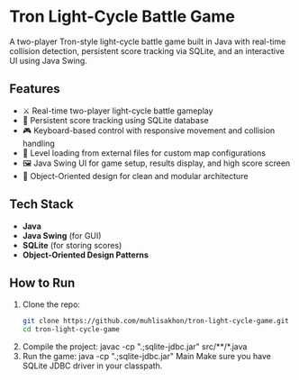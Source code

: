 # Tron Light-Cycle Battle Game

A two-player Tron-style light-cycle battle game built in Java with real-time collision detection, persistent score tracking via SQLite, and an interactive UI using Java Swing.

## Features

- ⚔️ Real-time two-player light-cycle battle gameplay
- 💾 Persistent score tracking using SQLite database
- 🎮 Keyboard-based control with responsive movement and collision handling
- 🧱 Level loading from external files for custom map configurations
- 🖼️ Java Swing UI for game setup, results display, and high score screen
- 🧠 Object-Oriented design for clean and modular architecture


## Tech Stack

- **Java**
- **Java Swing** (for GUI)
- **SQLite** (for storing scores)
- **Object-Oriented Design Patterns**

## How to Run

1. Clone the repo:
   ```bash
   git clone https://github.com/muhlisakhon/tron-light-cycle-game.git
   cd tron-light-cycle-game
2. Compile the project:
   javac -cp ".;sqlite-jdbc.jar" src/**/*.java
3. Run the game:
   java -cp ".;sqlite-jdbc.jar" Main
Make sure you have SQLite JDBC driver in your classpath.
